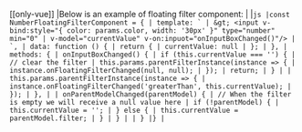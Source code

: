 [[only-vue]]
|Below is an example of floating filter component:
|
|`` js |const NumberFloatingFilterComponent = { | template: ` | &gt; <input v-bind:style="{ color: params.color, width: '30px' }" type="number" min="0" | v-model="currentValue" v-on:inpuot="onInputBoxChanged()"/> | `, | data: function () { | return { | currentValue: null | }; | }, | methods: { | onInputBoxChanged() { | if (this.currentValue === '') { | // clear the filter | this.params.parentFilterInstance(instance => { | instance.onFloatingFilterChanged(null, null); | }); | return; | } | | this.params.parentFilterInstance(instance => { | instance.onFloatingFilterChanged('greaterThan', this.currentValue); | }); | }, | | onParentModelChanged(parentModel) { | // When the filter is empty we will receive a null value here | if (!parentModel) { | this.currentValue = ''; | } else { | this.currentValue = parentModel.filter; | } | } | | } |} | ``
